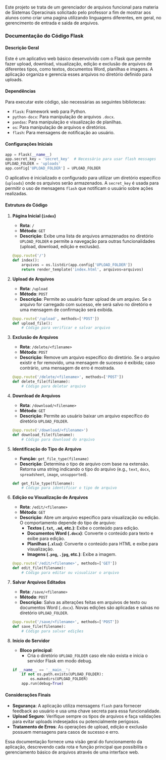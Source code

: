 Este projeto se trata de um gerenciador de arquivos funcional para materia de Sistemas Operacinais solicitado pelo professor a fim de mostrar aos alunos como criar uma pagina utilizando linguagens diferentes, em geral, no gerencimento de entrada e saida de arquivos.


### Documentação do Código Flask

#### Descrição Geral
Este é um aplicativo web básico desenvolvido com o Flask que permite fazer upload, download, visualização, edição e exclusão de arquivos de diferentes tipos, como textos, documentos Word, planilhas e imagens. A aplicação organiza e gerencia esses arquivos no diretório definido para uploads.

#### Dependências
Para executar este código, são necessárias as seguintes bibliotecas:
- `Flask`: Framework web para Python.
- `python-docx`: Para manipulação de arquivos `.docx`.
- `pandas`: Para manipulação e visualização de planilhas.
- `os`: Para manipulação de arquivos e diretórios.
- `flash`: Para mensagens de notificação ao usuário.

#### Configurações Iniciais
```python
app = Flask(__name__)
app.secret_key = 'secret_key'  # Necessário para usar flash messages
UPLOAD_FOLDER = 'uploads'
app.config['UPLOAD_FOLDER'] = UPLOAD_FOLDER
```
O aplicativo é inicializado e configurado para utilizar um diretório específico (`uploads`) onde os arquivos serão armazenados. A `secret_key` é usada para permitir o uso de mensagens `flash` que notificam o usuário sobre ações realizadas.

#### Estrutura do Código

1. **Página Inicial (`index`)**
    - **Rota**: `/`
    - **Método**: `GET`
    - **Descrição**: Exibe uma lista de arquivos armazenados no diretório `UPLOAD_FOLDER` e permite a navegação para outras funcionalidades (upload, download, edição e exclusão).

    ```python
    @app.route('/')
    def index():
        arquivos = os.listdir(app.config['UPLOAD_FOLDER'])
        return render_template('index.html', arquivos=arquivos)
    ```

2. **Upload de Arquivos**
    - **Rota**: `/upload`
    - **Método**: `POST`
    - **Descrição**: Permite ao usuário fazer upload de um arquivo. Se o arquivo for carregado com sucesso, ele será salvo no diretório e uma mensagem de confirmação será exibida.
    
    ```python
    @app.route('/upload', methods=['POST'])
    def upload_file():
        # Código para verificar e salvar arquivo
    ```

3. **Exclusão de Arquivos**
    - **Rota**: `/delete/<filename>`
    - **Método**: `POST`
    - **Descrição**: Remove um arquivo específico do diretório. Se o arquivo existir e for removido, uma mensagem de sucesso é exibida; caso contrário, uma mensagem de erro é mostrada.
    
    ```python
    @app.route('/delete/<filename>', methods=['POST'])
    def delete_file(filename):
        # Código para deletar arquivo
    ```

4. **Download de Arquivos**
    - **Rota**: `/download/<filename>`
    - **Método**: `GET`
    - **Descrição**: Permite ao usuário baixar um arquivo específico do diretório `UPLOAD_FOLDER`.
    
    ```python
    @app.route('/download/<filename>')
    def download_file(filename):
        # Código para download do arquivo
    ```

5. **Identificação do Tipo de Arquivo**
    - **Função**: `get_file_type(filename)`
    - **Descrição**: Determina o tipo de arquivo com base na extensão. Retorna uma string indicando o tipo do arquivo (e.g., `text`, `docx`, `spreadsheet`, `image`, `unsupported`).
    
    ```python
    def get_file_type(filename):
        # Código para identificar o tipo de arquivo
    ```

6. **Edição ou Visualização de Arquivos**
    - **Rota**: `/edit/<filename>`
    - **Método**: `GET`
    - **Descrição**: Abre um arquivo específico para visualização ou edição. O comportamento depende do tipo de arquivo:
        - **Textos (`.txt`, `.md`, etc.)**: Exibe o conteúdo para edição.
        - **Documentos Word (`.docx`)**: Converte o conteúdo para texto e exibe para edição.
        - **Planilhas (`.xlsx`)**: Converte o conteúdo para HTML e exibe para visualização.
        - **Imagens (`.png`, `.jpg`, etc.)**: Exibe a imagem.
    
    ```python
    @app.route('/edit/<filename>', methods=['GET'])
    def edit_file(filename):
        # Código para editar ou visualizar o arquivo
    ```

7. **Salvar Arquivos Editados**
    - **Rota**: `/save/<filename>`
    - **Método**: `POST`
    - **Descrição**: Salva as alterações feitas em arquivos de texto ou documentos Word (`.docx`). Novas edições são aplicadas e salvas no diretório `UPLOAD_FOLDER`.
    
    ```python
    @app.route('/save/<filename>', methods=['POST'])
    def save_file(filename):
        # Código para salvar edições
    ```

8. **Início do Servidor**
    - **Bloco principal**:
        - Cria o diretório `UPLOAD_FOLDER` caso ele não exista e inicia o servidor Flask em modo debug.
    
    ```python
    if __name__ == '__main__':
        if not os.path.exists(UPLOAD_FOLDER):
            os.makedirs(UPLOAD_FOLDER)
        app.run(debug=True)
    ```

#### Considerações Finais
- **Segurança**: A aplicação utiliza mensagens `flash` para fornecer feedback ao usuário e usa uma chave secreta para essa funcionalidade. 
- **Upload Seguro**: Verifique sempre os tipos de arquivos e faça validações para evitar uploads indesejados ou potencialmente perigosos.
- **Tratamento de Erros**: As operações de upload, edição e exclusão possuem mensagens para casos de sucesso e erro.

Essa documentação fornece uma visão geral do funcionamento da aplicação, descrevendo cada rota e função principal que possibilita o gerenciamento básico de arquivos através de uma interface web.
